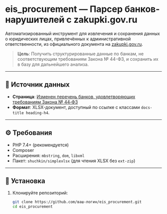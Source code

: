 # eis_procurement — Парсер банков-нарушителей с zakupki.gov.ru

Автоматизированный инструмент для извлечения и сохранения данных о юридических лицах, привлечённых к административной ответственности, из официального документа на [zakupki.gov.ru](https://zakupki.gov.ru).

> **Цель**: Получить структурированные данные по банкам, не соответствующим требованиям Закона № 44-ФЗ, и сохранить их в базу для дальнейшего анализа.

---

## 📌 Источник данных

- **Страница**: [Изменен перечень банков, удовлетворяющих требованиям Закона № 44‑ФЗ](https://zakupki.gov.ru/epz/main/public/document/view.html?sectionId=2369)
- **Формат**: XLSX-документ, доступный по ссылке с классами `docs-title heading-h4`.

---

## ⚙️ Требования

- PHP 7.4+ (рекомендуется)
- Composer
- Расширения: `mbstring`, `dom`, `libxml`
- Пакет: `shuchkin/simplexlsx` (для чтения XLSX без `ext-zip`)

---

## 🚀 Установка

1. Клонируйте репозиторий:
   ```bash
   git clone https://github.com/ваш-логин/eis_procurement.git
   cd eis_procurement
